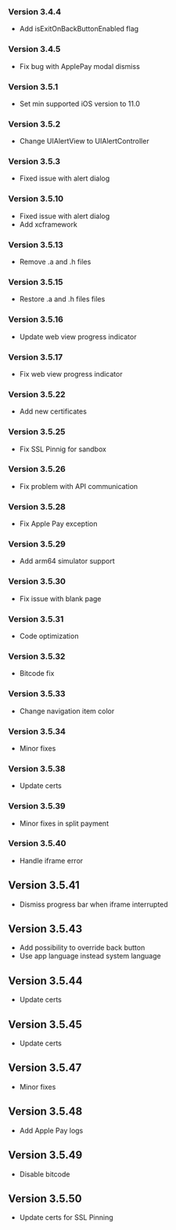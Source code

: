 ### Version 3.4.4
- Add isExitOnBackButtonEnabled flag

### Version 3.4.5
- Fix bug with ApplePay modal dismiss

### Version 3.5.1
- Set min supported iOS version to 11.0

### Version 3.5.2
- Change UIAlertView to UIAlertController

### Version 3.5.3
- Fixed issue with alert dialog

### Version 3.5.10
- Fixed issue with alert dialog
- Add xcframework

### Version 3.5.13
- Remove .a and .h files

### Version 3.5.15
- Restore .a and .h files files

### Version 3.5.16
- Update web view progress indicator

### Version 3.5.17
- Fix web view progress indicator

### Version 3.5.22
- Add new certificates

### Version 3.5.25
- Fix SSL Pinnig for sandbox

### Version 3.5.26
- Fix problem with API communication

### Version 3.5.28
- Fix Apple Pay exception

### Version 3.5.29
- Add arm64 simulator support

### Version 3.5.30
- Fix issue with blank page

### Version 3.5.31
- Code optimization

### Version 3.5.32
- Bitcode fix

### Version 3.5.33
- Change navigation item color

### Version 3.5.34
- Minor fixes

### Version 3.5.38
- Update certs

### Version 3.5.39
- Minor fixes in split payment

### Version 3.5.40
- Handle iframe error

## Version 3.5.41
- Dismiss progress bar when iframe interrupted

## Version 3.5.43
- Add possibility to override back button
- Use app language instead system language

## Version 3.5.44
- Update certs

## Version 3.5.45
- Update certs

## Version 3.5.47
- Minor fixes

## Version 3.5.48
- Add Apple Pay logs

## Version 3.5.49
- Disable bitcode

## Version 3.5.50
- Update certs for SSL Pinning
